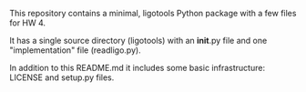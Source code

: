 This repository contains a minimal, ligotools Python package with a few files for HW 4.

It has a single source directory (ligotools) with an __init__.py file and one "implementation" file (readligo.py).

In addition to this README.md it includes some basic infrastructure: LICENSE and setup.py files.
